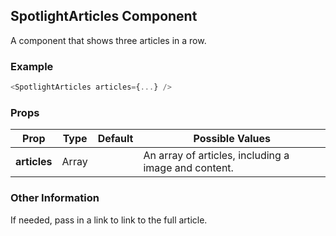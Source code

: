 ## SpotlightArticles Component
A component that shows three articles in a row.

### Example

```js
<SpotlightArticles articles={...} />
```

### Props

| Prop          | Type     | Default     | Possible Values
| ------------- | -------- | ----------- | ---------------------------------------------
| **articles**    | Array   |             | An array of articles, including a image and content.


### Other Information
If needed, pass in a link to link to the full article.
